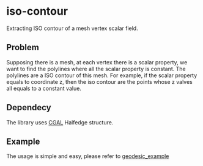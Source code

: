 # iso-contour
Extracting ISO contour of a mesh vertex scalar field.

## Problem
Supposing there is a mesh, at each vertex there is a scalar property, we want to find the polylines where all the scalar property is constant. The polylines are a ISO contour of  this mesh. For example, if the scalar property equals to coordinate z, then the iso contour are the points whose z valves all equals to a constant value.

## Dependecy
The library uses [CGAL](https://github.com/CGAL/cgal) Halfedge structure.

## Example
The usage is simple and easy, please refer to [geodesic_example](./examples/geodesic_contour.cpp)
